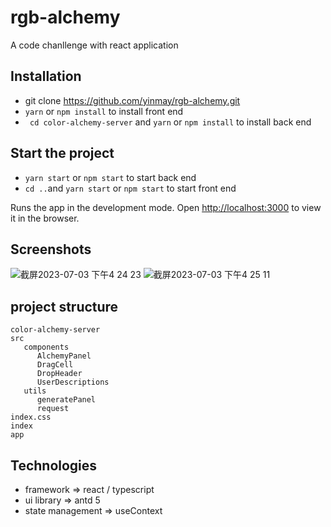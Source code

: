 # rgb-alchemy

A code chanllenge with react application

## Installation

- git clone https://github.com/yinmay/rgb-alchemy.git
- `yarn` or `npm install` to install front end
- ` cd color-alchemy-server` and `yarn` or `npm install` to install back end

## Start the project

- `yarn start` or `npm start` to start back end
- `cd ..`and `yarn start` or `npm start` to start front end

Runs the app in the development mode.
Open [http://localhost:3000](http://localhost:3000) to view it in the browser.

## Screenshots
![截屏2023-07-03 下午4 24 23](https://github.com/yinmay/rgb-alchemy/assets/19668928/891549e2-e10c-4569-b759-ed40e23473ce)
![截屏2023-07-03 下午4 25 11](https://github.com/yinmay/rgb-alchemy/assets/19668928/e49f0222-092f-46fb-ac01-7360df07c396)


## project structure

```
color-alchemy-server
src
   components
      AlchemyPanel
      DragCell
      DropHeader
      UserDescriptions
   utils
      generatePanel
      request
index.css
index
app
```

## Technologies

- framework => react / typescript
- ui library => antd 5
- state management => useContext
